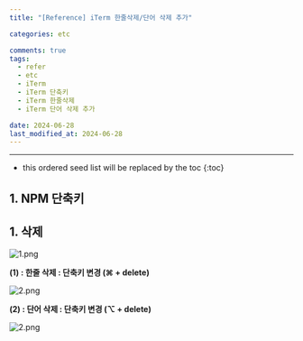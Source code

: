 ```yaml
---
title: "[Reference] iTerm 한줄삭제/단어 삭제 추가"

categories: etc

comments: true
tags:
  - refer
  - etc
  - iTerm
  - iTerm 단축키
  - iTerm 한줄삭제
  - iTerm 단어 삭제 추가

date: 2024-06-28
last_modified_at: 2024-06-28
---
```


---

<!-- prettier-ignore -->
* this ordered seed list will be replaced by the toc 
{:toc}

## 1. NPM 단축키

## 1. **삭제**

![1.png](https://prod-files-secure.s3.us-west-2.amazonaws.com/de231e7d-e952-4076-b38b-01f638305c35/1b381e29-c136-44ea-851e-0d39d4aad9cc/1.png)

**(1) : 한줄 삭제 : 단축키 변경 (⌘ + delete)**

![2.png](https://prod-files-secure.s3.us-west-2.amazonaws.com/de231e7d-e952-4076-b38b-01f638305c35/37073ae5-d9e9-4837-b65c-1cd01f84be79/2.png)

**(2) : 단어 삭제 : 단축키 변경 (⌥ + delete)**

![2.png](https://prod-files-secure.s3.us-west-2.amazonaws.com/de231e7d-e952-4076-b38b-01f638305c35/eea8d80e-862b-464c-b155-793cad306cbc/2.png)
